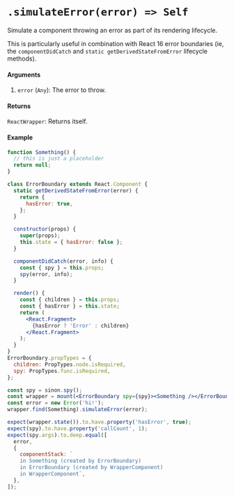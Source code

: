 # `.simulateError(error) => Self`

Simulate a component throwing an error as part of its rendering lifecycle.

This is particularly useful in combination with React 16 error boundaries (ie, the `componentDidCatch` and `static getDerivedStateFromError` lifecycle methods).


#### Arguments

1. `error` (`Any`): The error to throw.



#### Returns

`ReactWrapper`: Returns itself.



#### Example

```jsx
function Something() {
  // this is just a placeholder
  return null;
}

class ErrorBoundary extends React.Component {
  static getDerivedStateFromError(error) {
    return {
      hasError: true,
    };
  }

  constructor(props) {
    super(props);
    this.state = { hasError: false };
  }

  componentDidCatch(error, info) {
    const { spy } = this.props;
    spy(error, info);
  }

  render() {
    const { children } = this.props;
    const { hasError } = this.state;
    return (
      <React.Fragment>
        {hasError ? 'Error' : children}
      </React.Fragment>
    );
  }
}
ErrorBoundary.propTypes = {
  children: PropTypes.node.isRequired,
  spy: PropTypes.func.isRequired,
};

const spy = sinon.spy();
const wrapper = mount(<ErrorBoundary spy={spy}><Something /></ErrorBoundary>);
const error = new Error('hi!');
wrapper.find(Something).simulateError(error);

expect(wrapper.state()).to.have.property('hasError', true);
expect(spy).to.have.property('callCount', 1);
expect(spy.args).to.deep.equal([
  error,
  {
    componentStack: `
    in Something (created by ErrorBoundary)
    in ErrorBoundary (created by WrapperComponent)
    in WrapperComponent`,
  },
]);
```


